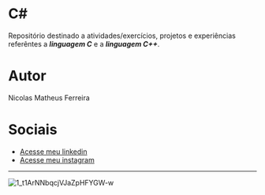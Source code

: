 # C#
 
Repositório destinado a atividades/exercícios, projetos e experiências referêntes a **_linguagem C_** e a **_linguagem C++_**.

# Autor 

Nicolas Matheus Ferreira

# Sociais 
- [Acesse meu linkedin](https://www.linkedin.com/in/nicolas-matheus-ferreira-8465581a8/)
- [Acesse meu instagram](https://www.instagram.com/nicolas.matheus.ferreira/)
***
![1_t1ArNNbqcjVJaZpHFYGW-w](https://seeklogo.com/images/C/c-sharp-c-logo-02F17714BA-seeklogo.com.png)

